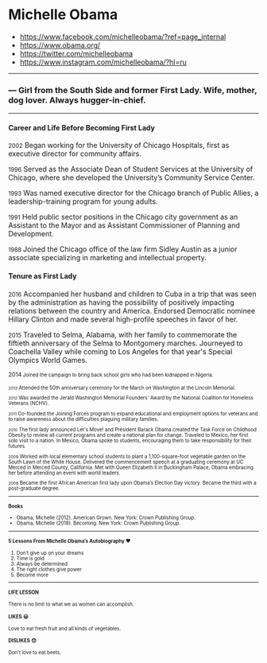 # Michelle Obama
* https://www.facebook.com/michelleobama/?ref=page_internal
* https://www.obama.org/
* https://twitter.com/michelleobama
* https://www.instagram.com/michelleobama/?hl=ru

---

### ― Girl from the South Side and former First Lady. Wife, mother, dog lover. Always hugger-in-chief.

---

#### Career and Life Before Becoming First Lady 

<small>2002</small>
Began working for the University of Chicago Hospitals, first as executive director for community affairs.

<small>1996</small>
Served as the Associate Dean of Student Services at the University of Chicago, where she developed the University’s Community Service Center.

<small>1993</small>
Was named executive director for the Chicago branch of Public Allies, a leadership-training program for young adults.

<small>1991</small>
Held public sector positions in the Chicago city government as an Assistant to the Mayor and as Assistant Commissioner of Planning and Development.

<small> 1988 </small>
Joined the Chicago office of the law firm Sidley Austin as a junior associate specializing in marketing and intellectual property.

#### Tenure as First Lady 

<small>2016</small>
Accompanied her husband and children to Cuba in a trip that was seen by the administration as having the possibility of positively impacting relations between the country and America.
Endorsed Democratic nominee Hillary Clinton and made several high-profile speeches in favor of her.

<small>2015</small>
Traveled to Selma, Alabama, with her family to commemorate the fiftieth anniversary of the Selma to Montgomery marches.
Journeyed to Coachella Valley while coming to Los Angeles for that year's Special Olympics World Games.

<small>2014<small/>
Joined the campaign to bring back school girls who had been kidnapped in Nigeria.
  
<small>2013</small>
Attended the 50th anniversary ceremony for the March on Washington at the Lincoln Memorial.

<small>2012</small>
Was awarded the Jerald Washington Memorial Founders' Award by the National Coalition for Homeless Veterans (NCHV).

<small>2011</small>
Co-founded the Joining Forces program to expand educational and employment options for veterans and to raise awareness about the difficulties plaguing military families.

<small>2010</small>
The first lady announced Let's Move! and President Barack Obama created the Task Force on Childhood Obesity to review all current programs and create a national plan for change.
Traveled to Mexico, her first solo visit to a nation. In Mexico, Obama spoke to students, encouraging them to take responsibility for their futures.

<small>2009</small>
Worked with local elementary school students to plant a 1,100-square-foot vegetable garden on the South Lawn of the White House.
Delivered the commencement speech at a graduating ceremony at UC Merced in Merced County, California.
Met with Queen Elizabeth II in Buckingham Palace, Obama embracing her before attending an event with world leaders.

<small>2008</small>
Became the first African American first lady upon Obama’s Election Day victory.
Became the third with a post-graduate degree.

---

#### Books
- Obama, Michelle (2012). American Grown. New York: Crown Publishing Group.
- Obama, Michelle (2018). Becoming. New York: Crown Publishing Group.

---

#### 5 Lessons From Michelle Obama’s Autobiography ❤️

1. Don’t give up on your dreams
2. Time is gold
3. Always be determined
4. The right clothes give power
5. Become more

---

#### LIFE LESSON

There is no limit to what we as women can accomplish.

#### LIKES 😃

Love to eat fresh fruit and all kinds of vegetables.
 
 #### DISLIKES 😞  
 
 Don't love to eat beets.
 




